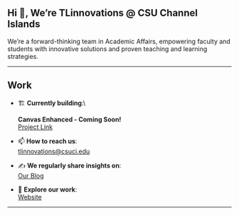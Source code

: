 ## Hi 👋, We’re TLinnovations @ CSU Channel Islands
We’re a forward-thinking team in Academic Affairs, empowering faculty and students with innovative solutions and proven teaching and learning strategies.

---

## Work

- 🏗 **Currently building**:\

  **Canvas Enhanced - Coming Soon!**\
  [Project Link](https://github.com/TLinnovations/Canvas-Enhanced)

- 📫 **How to reach us**:\
  [tlinnovations@csuci.edu](mailto:tlinnovations@csuci.edu)

- ✍️ **We regularly share insights on**:\
  [Our Blog](https://tlinnovations.cikeys.com/)

- 💼 **Explore our work**:\
  [Website](https://www.csuci.edu/tli/)


---

